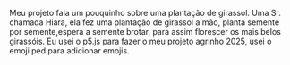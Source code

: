 Meu projeto fala um pouquinho sobre uma plantação de girassol.
Uma Sr. chamada Hiara, ela fez uma plantação de girassol a mão, 
planta semente por semente,espera a semente brotar, para assim florescer 
os mais belos girassóis.
Eu usei o p5.js para fazer o meu projeto agrinho 2025, usei o emoji ped para adicionar emojis.
